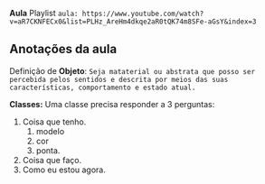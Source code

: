 **Aula**
Playlist `aula: https://www.youtube.com/watch?v=aR7CKNFECx0&list=PLHz_AreHm4dkqe2aR0tQK74m8SFe-aGsY&index=3`


## Anotações da aula

Definição de **Objeto**:
`Seja mataterial ou abstrata que posso ser percebida pelos sentidos e descrita por meios das suas características, comportamento e estado atual.`

**Classes:**
Uma classe precisa responder a 3 perguntas:
1. Coisa que tenho.
    1. modelo
    2. cor
    3. ponta. 
2. Coisa que faço.
3. Como eu estou agora.